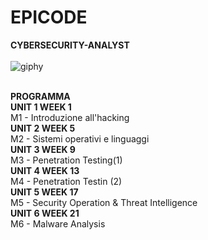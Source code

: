 # EPICODE
<strong> CYBERSECURITY-ANALYST </strong> <br>
<br> ![giphy](https://github.com/Jenovia02/Cybersecurity-Analyst/assets/134729946/ad5d5180-1532-40ed-ab83-315956470744)

<br><strong> PROGRAMMA </strong> <br>
<strong> UNIT 1 WEEK 1 </strong> <br>
M1 - Introduzione all'hacking  <br>
<strong> UNIT 2 WEEK 5 </strong> <br>
M2 - Sistemi operativi e linguaggi  <br>
<strong> UNIT 3 WEEK 9 </strong> <br>
M3 - Penetration Testing(1)  <br>
<strong> UNIT 4 WEEK 13 </strong> <br>
M4 - Penetration Testin (2)  <br>
<strong> UNIT 5 WEEK 17 </strong> <br>
M5 - Security Operation & Threat Intelligence  <br>
<strong> UNIT 6 WEEK 21 </strong> <br>
M6 - Malware Analysis  <br>
